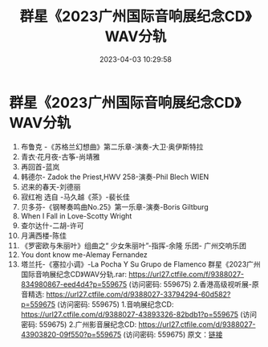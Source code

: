﻿---
title: 群星《2023广州国际音响展纪念CD》WAV分轨
date: 2023-04-03 10:29:58
categories: WAV车载音乐、镜像
tags: 华语中文
---
# 群星《2023广州国际音响展纪念CD》WAV分轨

01. 布鲁克 -《苏格兰幻想曲》第二乐章-演奏-大卫·奥伊斯特拉
02. 青衣·花月夜-古筝-尚靖雅
03. 再回首-蓝岚
04. 韩德尔- Zadok the Priest,HWV 258-演奏-Phil Blech WIEN
05. 迟来的春天-刘德丽
06. 寂红袍 选自 -马久越《茶》-裴长佳
07. 贝多芬-《钢琴奏鸣曲No.25》第一乐章-演奏-Boris Giltburg
08. When I Fall in Love-Scotty Wright
09. 查尔达什-二胡-许可
10. 月满西楼-陈佳
11. 《罗密欧与朱丽叶》组曲之“ 少女朱丽叶”-指挥-余隆 乐团- 广州交响乐团
12. You dont know me-Alemay Fernandez
13. 塔兰托-《塞拉小调》-La Pocha Y Su Grupo de Flamenco
群星《2023广州国际音响展纪念CD》WAV分轨.rar: https://url27.ctfile.com/f/9388027-834980867-eed4d4?p=559675
(访问密码: 559675)
2.香港高级视听展-原音精选: https://url27.ctfile.com/d/9388027-33794294-60d582?p=559675
(访问密码: 559675)
1.音响展纪念CD: https://url27.ctfile.com/d/9388027-43893326-82bdb1?p=559675
(访问密码: 559675)
2.广州影音展纪念CD: https://url27.ctfile.com/d/9388027-43903820-09f550?p=559675
(访问密码: 559675)
原文：[链接](https://blog.sina.com.cn/s/blog_1647c7e76010311a3.html)